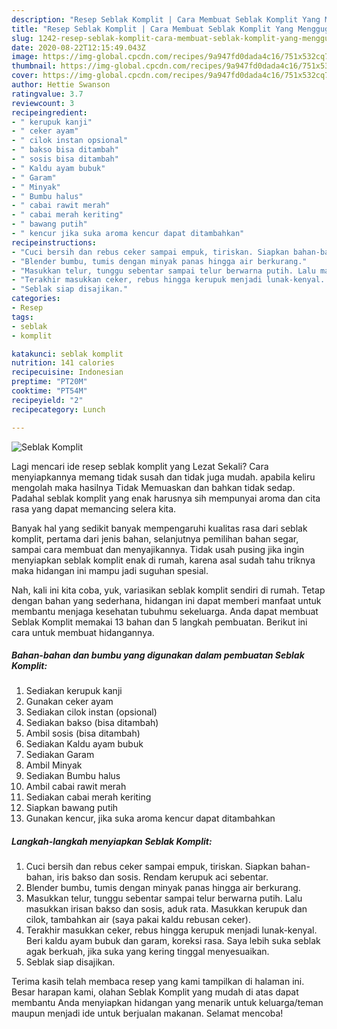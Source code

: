 ```yaml
---
description: "Resep Seblak Komplit | Cara Membuat Seblak Komplit Yang Menggugah Selera"
title: "Resep Seblak Komplit | Cara Membuat Seblak Komplit Yang Menggugah Selera"
slug: 1242-resep-seblak-komplit-cara-membuat-seblak-komplit-yang-menggugah-selera
date: 2020-08-22T12:15:49.043Z
image: https://img-global.cpcdn.com/recipes/9a947fd0dada4c16/751x532cq70/seblak-komplit-foto-resep-utama.jpg
thumbnail: https://img-global.cpcdn.com/recipes/9a947fd0dada4c16/751x532cq70/seblak-komplit-foto-resep-utama.jpg
cover: https://img-global.cpcdn.com/recipes/9a947fd0dada4c16/751x532cq70/seblak-komplit-foto-resep-utama.jpg
author: Hettie Swanson
ratingvalue: 3.7
reviewcount: 3
recipeingredient:
- " kerupuk kanji"
- " ceker ayam"
- " cilok instan opsional"
- " bakso bisa ditambah"
- " sosis bisa ditambah"
- " Kaldu ayam bubuk"
- " Garam"
- " Minyak"
- " Bumbu halus"
- " cabai rawit merah"
- " cabai merah keriting"
- " bawang putih"
- " kencur jika suka aroma kencur dapat ditambahkan"
recipeinstructions:
- "Cuci bersih dan rebus ceker sampai empuk, tiriskan. Siapkan bahan-bahan, iris bakso dan sosis. Rendam kerupuk aci sebentar."
- "Blender bumbu, tumis dengan minyak panas hingga air berkurang."
- "Masukkan telur, tunggu sebentar sampai telur berwarna putih. Lalu masukkan irisan bakso dan sosis, aduk rata. Masukkan kerupuk dan cilok, tambahkan air (saya pakai kaldu rebusan ceker)."
- "Terakhir masukkan ceker, rebus hingga kerupuk menjadi lunak-kenyal. Beri kaldu ayam bubuk dan garam, koreksi rasa. Saya lebih suka seblak agak berkuah, jika suka yang kering tinggal menyesuaikan."
- "Seblak siap disajikan."
categories:
- Resep
tags:
- seblak
- komplit

katakunci: seblak komplit 
nutrition: 141 calories
recipecuisine: Indonesian
preptime: "PT20M"
cooktime: "PT54M"
recipeyield: "2"
recipecategory: Lunch

---
```



![Seblak Komplit](https://img-global.cpcdn.com/recipes/9a947fd0dada4c16/751x532cq70/seblak-komplit-foto-resep-utama.jpg)

Lagi mencari ide resep seblak komplit yang Lezat Sekali? Cara menyiapkannya memang tidak susah dan tidak juga mudah. apabila keliru mengolah maka hasilnya Tidak Memuaskan dan bahkan tidak sedap. Padahal seblak komplit yang enak harusnya sih mempunyai aroma dan cita rasa yang dapat memancing selera kita.

Banyak hal yang sedikit banyak mempengaruhi kualitas rasa dari seblak komplit, pertama dari jenis bahan, selanjutnya pemilihan bahan segar, sampai cara membuat dan menyajikannya. Tidak usah pusing jika ingin menyiapkan seblak komplit enak di rumah, karena asal sudah tahu triknya maka hidangan ini mampu jadi suguhan spesial.




Nah, kali ini kita coba, yuk, variasikan seblak komplit sendiri di rumah. Tetap dengan bahan yang sederhana, hidangan ini dapat memberi manfaat untuk membantu menjaga kesehatan tubuhmu sekeluarga. Anda dapat membuat Seblak Komplit memakai 13 bahan dan 5 langkah pembuatan. Berikut ini cara untuk membuat hidangannya.

<!--inarticleads1-->

##### Bahan-bahan dan bumbu yang digunakan dalam pembuatan Seblak Komplit:

1. Sediakan  kerupuk kanji
1. Gunakan  ceker ayam
1. Sediakan  cilok instan (opsional)
1. Sediakan  bakso (bisa ditambah)
1. Ambil  sosis (bisa ditambah)
1. Sediakan  Kaldu ayam bubuk
1. Sediakan  Garam
1. Ambil  Minyak
1. Sediakan  Bumbu halus
1. Ambil  cabai rawit merah
1. Sediakan  cabai merah keriting
1. Siapkan  bawang putih
1. Gunakan  kencur, jika suka aroma kencur dapat ditambahkan




<!--inarticleads2-->

##### Langkah-langkah menyiapkan Seblak Komplit:

1. Cuci bersih dan rebus ceker sampai empuk, tiriskan. Siapkan bahan-bahan, iris bakso dan sosis. Rendam kerupuk aci sebentar.
1. Blender bumbu, tumis dengan minyak panas hingga air berkurang.
1. Masukkan telur, tunggu sebentar sampai telur berwarna putih. Lalu masukkan irisan bakso dan sosis, aduk rata. Masukkan kerupuk dan cilok, tambahkan air (saya pakai kaldu rebusan ceker).
1. Terakhir masukkan ceker, rebus hingga kerupuk menjadi lunak-kenyal. Beri kaldu ayam bubuk dan garam, koreksi rasa. Saya lebih suka seblak agak berkuah, jika suka yang kering tinggal menyesuaikan.
1. Seblak siap disajikan.




Terima kasih telah membaca resep yang kami tampilkan di halaman ini. Besar harapan kami, olahan Seblak Komplit yang mudah di atas dapat membantu Anda menyiapkan hidangan yang menarik untuk keluarga/teman maupun menjadi ide untuk berjualan makanan. Selamat mencoba!
